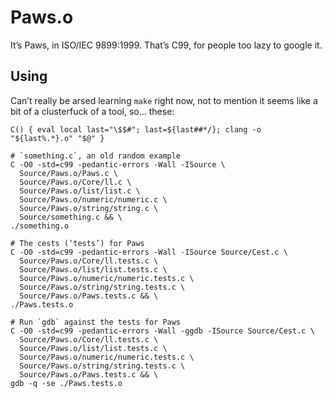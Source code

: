 Paws.o
======
It’s Paws, in ISO/IEC 9899:1999. That’s C99, for people too lazy to google it.

Using
-----
Can’t really be arsed learning `make` right now, not to mention it seems like
a bit of a clusterfuck of a tool, so… these:

    C() { eval local last="\$$#"; last=${last##*/}; clang -o "${last%.*}.o" "$@" }
    
    # `something.c`, an old random example
    C -O0 -std=c99 -pedantic-errors -Wall -ISource \
      Source/Paws.o/Paws.c \
      Source/Paws.o/Core/ll.c \
      Source/Paws.o/list/list.c \
      Source/Paws.o/numeric/numeric.c \
      Source/Paws.o/string/string.c \
      Source/something.c && \
    ./something.o
    
    # The cests (‘tests’) for Paws
    C -O0 -std=c99 -pedantic-errors -Wall -ISource Source/Cest.c \
      Source/Paws.o/Core/ll.tests.c \
      Source/Paws.o/list/list.tests.c \
      Source/Paws.o/numeric/numeric.tests.c \
      Source/Paws.o/string/string.tests.c \
      Source/Paws.o/Paws.tests.c && \
    ./Paws.tests.o
    
    # Run `gdb` against the tests for Paws
    C -O0 -std=c99 -pedantic-errors -Wall -ggdb -ISource Source/Cest.c \
      Source/Paws.o/Core/ll.tests.c \
      Source/Paws.o/list/list.tests.c \
      Source/Paws.o/numeric/numeric.tests.c \
      Source/Paws.o/string/string.tests.c \
      Source/Paws.o/Paws.tests.c && \
    gdb -q -se ./Paws.tests.o

